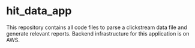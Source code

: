 # hit_data_app
This repository contains all code files to parse a clickstream data file and generate relevant reports. Backend infrastructure for this application is on AWS.
